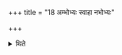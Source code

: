 +++
title = "18 अम्भोभ्यः स्वाहा नभोभ्यः"

+++

<details><summary>थिते</summary>

अम्भोभ्यः स्वाहा नभोभ्यः स्वाहा महोभ्यः स्वाहेत्यम्भांसि नभांसि महांसि १८
</details>
